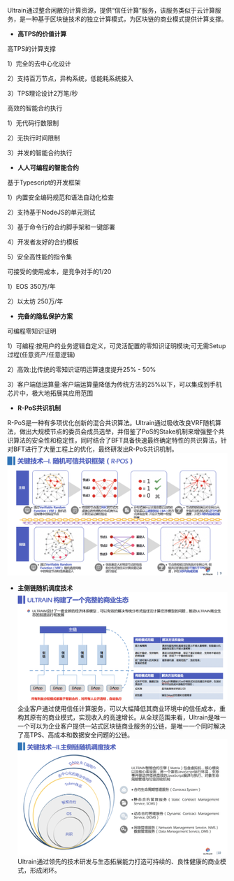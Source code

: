 Ultrain通过整合闲散的计算资源，提供“信任计算”服务，该服务类似于云计算服务，是一种基于区块链技术的独立计算模式，为区块链的商业模式提供计算支撑。

* **高TPS的价值计算**

高TPS的计算支撑

1）完全的去中心化设计

2）支持百万节点，异构系统，低能耗系统接入

3）TPS理论设计2万笔/秒

高效的智能合约执行

1）无代码行数限制

2）无执行时间限制

3）并发的智能合约执行

* **人人可编程的智能合约**

基于Typescript的开发框架

1）内置安全编码规范和语法自动化检查

2）支持基于NodeJS的单元测试

3）基于命令行的合约脚手架和一键部署

4）开发者友好的合约模板

5）安全高性能的指令集

可接受的使用成本，是竞争对手的1/20

1）EOS 350万/年

2）以太坊 250万/年

* **完备的隐私保护方案**

可编程零知识证明

1）可编程:按用户的业务逻辑自定义，可灵活配置的零知识证明模块;可无需Setup过程\(任意资产/任意逻辑\)

2）高效:比传统的零知识证明运算速度提升25% - 50%

3）客户端低运算量:客户端运算量降低为传统方法的25%以下，可以集成到手机芯片中，极大地拓展其应用范围

* **R-PoS共识机制**

R-PoS是一种有多项优化创新的混合共识算法。Ultrain通过吸收改良VRF随机算法，做出大规模节点的委员会成员选举，并借鉴了PoS的Stake机制来增强整个共识算法的安全性和稳定性，同时结合了BFT具备快速最终确定特性的共识算法，针对BFT进行了大量工程上的优化，最终研发出R-PoS共识机制。![](/assets/WechatIMG268.png)

* **主侧链随机调度技术**![](/assets/WechatIMG265.png)企业客户通过使用信任计算服务，可以大幅降低其商业环境中的信任成本，重构其原有的商业模式，实现收入的高速增长。从全球范围来看，Ultrain是唯一一个可以为企业客户提供一站式区块链商业服务的公链，是唯一一个同时解决了高TPS、高成本和数据安全问题的公链。![](/assets/WechatIMG269.png)Ultrain通过领先的技术研发与生态拓展能力打造可持续的、良性健康的商业模式，形成闭环。



